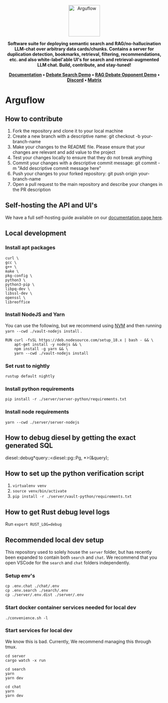 <p align="center">
  <img height="100" src="https://raw.githubusercontent.com/arguflow/blog/5ef439020707b0e27bf901c8f6b4fb1f487a78d4/apps/frontend/public/assets/horizontal-logo.svg" alt="Arguflow">
</p>

<p align="center">
    <b>Software suite for deploying semantic search and RAG/no-hallucination LLM-chat over arbitrary data cards/chunks. Contains a server for duplication detection, bookmarks, retrieval, filtering, recommendations, etc. and also white-label'able UI's for search and retrieval-augmented LLM chat. Build, contribute, and stay-tuned!</b>
</p>
<p align="center">
<strong><a href="https://docs.arguflow.ai">Documentation</a> • <a href="https://search.arguflow.ai">Debate Search Demo</a> • <a href="https://chat.arguflow.ai">RAG Debate Opponent Demo</a> • <a href="https://discord.gg/CuJVfgZf54">Discord</a> • <a href="https://matrix.to/#/#arguflow-general:matrix.zerodao.gg">Matrix</a>

</strong>
</p>

# Arguflow

## How to contribute

1. Fork the repository and clone it to your local machine
2. Create a new branch with a descriptive name: git checkout -b your-branch-name
3. Make your changes to the README file. Please ensure that your changes are relevant and add value to the project
4. Test your changes locally to ensure that they do not break anything
5. Commit your changes with a descriptive commit message: git commit -m "Add descriptive commit message here"
6. Push your changes to your forked repository: git push origin your-branch-name
7. Open a pull request to the main repository and describe your changes in the PR description

## Self-hosting the API and UI's

We have a full self-hosting guide available on our [documentation page here](https://docs.arguflow.ai/self_hosting).

## Local development

### Install apt packages

```
curl \
gcc \
g++ \
make \
pkg-config \
python3 \
python3-pip \
libpq-dev \
libssl-dev \
openssl \
libreoffice
```

### Install NodeJS and Yarn

You can use the following, but we recommend using [NVM](https://github.com/nvm-sh/nvm) and then running `yarn --cwd ./vault-nodejs install` .

```
RUN curl -fsSL https://deb.nodesource.com/setup_18.x | bash - && \
    apt-get install -y nodejs && \
    npm install -g yarn && \
    yarn --cwd ./vault-nodejs install
```

### Set rust to nightly

`rustup default nightly`

### Install python requirements

`pip install -r ./server/server-python/requirements.txt`

### Install node requirements

`yarn --cwd ./server/server-nodejs`

## How to debug diesel by getting the exact generated SQL

diesel::debug*query::<diesel::pg::Pg, *>(&query);

## How to set up the python verification script

1. `virtualenv venv`
2. `source venv/bin/activate`
3. `pip install -r ./server/vault-python/requirements.txt`

## How to get Rust debug level logs

Run `export RUST_LOG=debug`

## Recommended local dev setup

This repository used to solely house the `server` folder, but has recently been expanded to contain both `search` and `chat`. We recommend that you open VSCode for the `search` and `chat` folders independently. 

### Setup env's

```
cp .env.chat ./chat/.env
cp .env.search ./search/.env
cp ./server/.env.dist ./server/.env
```

### Start docker container services needed for local dev

```
./convenience.sh -l
```

### Start services for local dev

We know this is bad. Currently, We recommend managing this through tmux. 

```
cd server
cargo watch -x run
```

```
cd search
yarn
yarn dev
```

```
cd chat
yarn
yarn dev
```
